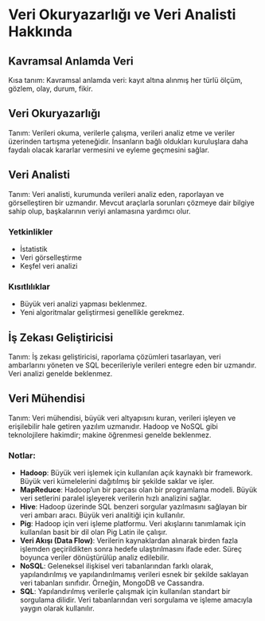 # Veri Okuryazarlığı ve Veri Analisti Hakkında

## Kavramsal Anlamda Veri
Kısa tanım:
Kavramsal anlamda veri: kayıt altına alınmış her türlü ölçüm, gözlem, olay, durum, fikir.

## Veri Okuryazarlığı
Tanım:
Verileri okuma, verilerle çalışma, verileri analiz etme ve veriler üzerinden tartışma yeteneğidir. İnsanların bağlı oldukları kuruluşlara daha faydalı olacak kararlar vermesini ve eyleme geçmesini sağlar.

## Veri Analisti
Tanım:
Veri analisti, kurumunda verileri analiz eden, raporlayan ve görselleştiren bir uzmandır. Mevcut araçlarla sorunları çözmeye dair bilgiye sahip olup, başkalarının veriyi anlamasına yardımcı olur.

### Yetkinlikler
- İstatistik
- Veri görselleştirme
- Keşfel veri analizi

### Kısıtlılıklar
- Büyük veri analizi yapması beklenmez.
- Yeni algoritmalar geliştirmesi genellikle gerekmez.

## İş Zekası Geliştiricisi
Tanım:
İş zekası geliştiricisi, raporlama çözümleri tasarlayan, veri ambarlarını yöneten ve SQL becerileriyle verileri entegre eden bir uzmandır. Veri analizi genelde beklenmez.

## Veri Mühendisi
Tanım:
Veri mühendisi, büyük veri altyapısını kuran, verileri işleyen ve erişilebilir hale getiren yazılım uzmanıdır. Hadoop ve NoSQL gibi teknolojilere hakimdir; makine öğrenmesi genelde beklenmez.

### Notlar:
- **Hadoop**: Büyük veri işlemek için kullanılan açık kaynaklı bir framework. Büyük veri kümelelerini dağıtılmış bir şekilde saklar ve işler.
- **MapReduce**: Hadoop’un bir parçası olan bir programlama modeli. Büyük veri setlerini paralel işleyerek verilerin hızlı analizini sağlar.
- **Hive**: Hadoop üzerinde SQL benzeri sorgular yazılmasını sağlayan bir veri ambarı aracı. Büyük veri analitiği için kullanılır.
- **Pig**: Hadoop için veri işleme platformu. Veri akışlarını tanımlamak için kullanılan basit bir dil olan Pig Latin ile çalışır.
- **Veri Akışı (Data Flow)**: Verilerin kaynaklardan alınarak birden fazla işlemden geçirildikten sonra hedefe ulaştırılmasını ifade eder. Süreç boyunca veriler dönüştürülüp analiz edilebilir.
- **NoSQL**: Geleneksel ilişkisel veri tabanlarından farklı olarak, yapılandırılmış ve yapılandırılmamış verileri esnek bir şekilde saklayan veri tabanları sınıfıdır. Örneğin, MongoDB ve Cassandra.
- **SQL**: Yapılandırılmış verilerle çalışmak için kullanılan standart bir sorgulama dilidir. Veri tabanlarından veri sorgulama ve işleme amacıyla yaygın olarak kullanılır.
